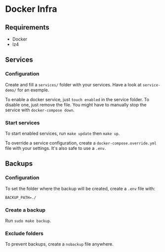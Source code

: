 # Docker Infra

## Requirements

- Docker
- lz4

## Services

### Configuration

Create and fill a `services/` folder with your services. 
Have a look at `service-demo/` for an exemple.

To enable a docker service, just `touch enabled` in the service folder. 
To disable one, just remove the file. You might have to manually stop the service with `docker-compose down`.  

### Start services

To start enabled services, run `make update` then `make up`. 

To override a service configuration, create a `docker-compose.override.yml` file with your settings.
It's also safe to use a `.env`. 

## Backups

### Configuration

To set the folder where the backup will be created, create a `.env` file with:
```
BACKUP_PATH=./
```

### Create a backup

Run `sudo make backup`.

### Exclude folders

To prevent backups, create a `nobackup` file anywhere.
